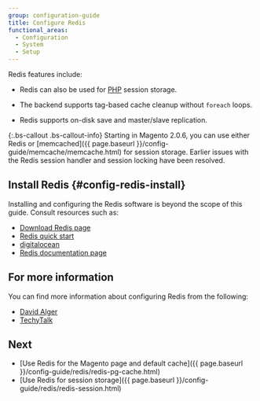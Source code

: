 ```yaml
---
group: configuration-guide
title: Configure Redis
functional_areas:
  - Configuration
  - System
  - Setup
---
```


Redis features include:

* Redis can also be used for [PHP](https://glossary.magento.com/php) session storage.

* The backend supports tag-based cache cleanup without `foreach` loops.

* Redis supports on-disk save and master/slave replication.

{:.bs-callout .bs-callout-info}
Starting in Magento 2.0.6, you can use either Redis or [memcached]({{ page.baseurl }}/config-guide/memcache/memcache.html) for session storage. Earlier issues with the Redis session handler and session locking have been resolved.

## Install Redis {#config-redis-install}

Installing and configuring the Redis software is beyond the scope of this guide. Consult resources such as:

* [Download Redis page](http://redis.io/download)
* [Redis quick start](http://redis.io/topics/quickstart)
* [digitalocean](https://www.digitalocean.com/community/tutorials/how-to-install-and-use-redis)
* [Redis documentation page](http://redis.io/documentation)

## For more information

You can find more information about configuring Redis from the following:

* [David Alger](http://davidalger.com/development/magento/configuring-magento-2-to-use-redis-cache-backend/)
* [TechyTalk](http://www.techytalk.info/configuring-cache-storage-backends-magento-2-redis/)

## Next

* [Use Redis for the Magento page and default cache]({{ page.baseurl }}/config-guide/redis/redis-pg-cache.html)
* [Use Redis for session storage]({{ page.baseurl }}/config-guide/redis/redis-session.html)
